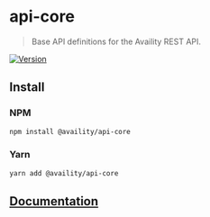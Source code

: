 # api-core

> Base API definitions for the Availity REST API.

[![Version](https://img.shields.io/npm/v/@availity/api-core.svg?style=for-the-badge)](https://www.npmjs.com/package/@availity/api-core)

## Install

### NPM

```bash
npm install @availity/api-core
```

### Yarn

```bash
yarn add @availity/api-core
```

## [Documentation](https://availity.github.io/sdk-js/api/getting-started)
